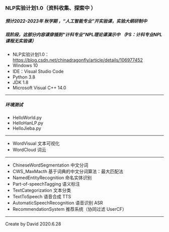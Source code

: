 ### NLP实验计划1.0（资料收集、探索中 ）
##### 预计2022-2023年 秋学期 ，“人工智能专业”开实验课，实验大纲研制中
##### 现阶段，这部分内容课穿插到“计科专业”NPL理论课演示中 （PS：计科专业NPL课程无实验课）

- NLP实验计划1.0：https://blog.csdn.net/chinadragonfly/article/details/106977452
- Windows 10
- IDE：Visual Studio Code
- Python 3.8
- JDK 1.8
- Microsoft Visual C++ 14.0

-------------
##### 环境测试
- HelloWorld.py
- HelloHanLP.py
- HelloJieba.py
-------------
- WordVisual 文本可视化
- WordCloud  词云
-------------
- ChineseWordSegmentation 中文分词
- CWS_MaxMacth 基于词典的中文分词算法：最大匹配法
- NamedEntityRecognition 命名实体识别
- Part-of-speechTagging 语义标注
- TextCategorization 文本分类
- TextToSpeech 语音合成 TTS
- AutomaticSpeechRecognition 语音识别 ASR
- RecommendationSystem 推荐系统（协同过滤 UserCF）




-------------------------
Create by David 2020.6.28

